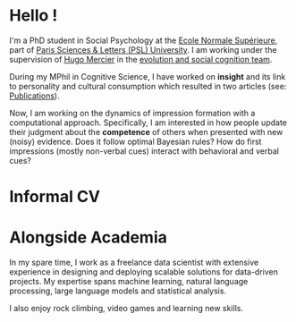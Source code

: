 # Hello ! 

I'm a PhD student in Social Psychology at the [Ecole Normale Supérieure](https://en.wikipedia.org/wiki/%C3%89cole_normale_sup%C3%A9rieure_(Paris)), part of [Paris Sciences & Letters (PSL) University](https://psl.eu/en/university/psl-international-rankings). I am working under the supervision of [Hugo Mercier](https://sites.google.com/site/hugomercier/) in the [evolution and social cognition team](https://esc.dec.ens.fr/fr).

  
During my MPhil in Cognitive Science, I have worked on **insight** and its link to personality and cultural consumption which resulted in two articles (see: [Publications](/personal-site/publications)). 

  
Now, I am working on the dynamics of impression formation with a computational approach. Specifically, I am interested in how people update their judgment about the **competence** of others when presented with new (noisy) evidence. Does it follow optimal Bayesian rules? How do first impressions (mostly non-verbal cues) interact with behavioral and verbal cues?

# Informal CV

# Alongside Academia

In my spare time, I work as a freelance data scientist with extensive experience in designing and deploying scalable solutions for data-driven projects. My expertise spans machine learning, natural language processing, large language models and statistical analysis.

  
I also enjoy rock climbing, video games and learning new skills.